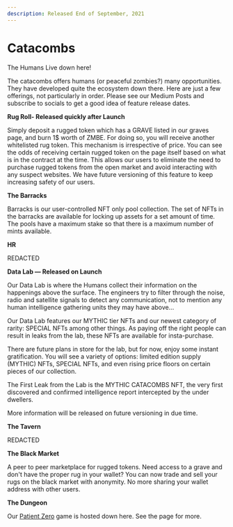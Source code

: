 ```yaml
---
description: Released End of September, 2021
---
```


# Catacombs

The Humans Live down here!

The catacombs offers humans (or peaceful zombies?) many opportunities. They have developed quite the ecosystem down there. Here are just a few offerings, not particularly in order. Please see our Medium Posts and subscribe to socials to get a good idea of feature release dates.

**Rug Roll- Released quickly after Launch**

Simply deposit a rugged token which has a GRAVE listed in our graves page, and burn 1$ worth of ZMBE. For doing so, you will receive another whitelisted rug token. This mechanism is irrespective of price. You can see the odds of receiving certain rugged token on the page itself based on what is in the contract at the time. This allows our users to eliminate the need to purchase rugged tokens from the open market and avoid interacting with any suspect websites. We have future versioning of this feature to keep increasing safety of our users.

**The Barracks**

Barracks is our user-controlled NFT only pool collection. The set of NFTs in the barracks are available for locking up assets for a set amount of time. The pools have a maximum stake so that there is a maximum number of mints available.&#x20;

**HR**

REDACTED

**Data Lab — Released on Launch**

Our Data Lab is where the Humans collect their information on the happenings above the surface. The engineers try to filter through the noise, radio and satellite signals to detect any communication, not to mention any human intelligence gathering units they may have above…

Our Data Lab features our MYTHIC tier NFTs and our newest category of rarity: SPECIAL NFTs among other things. As paying off the right people can result in leaks from the lab, these NFTs are available for insta-purchase.

There are future plans in store for the lab, but for now, enjoy some instant gratification. You will see a variety of options: limited edition supply (MYTHIC) NFTs, SPECIAL NFTs, and even rising price floors on certain pieces of our collection.

The First Leak from the Lab is the MYTHIC CATACOMBS NFT, the very first discovered and confirmed intelligence report intercepted by the under dwellers.

More information will be released on future versioning in due time.

**The Tavern**

REDACTED

**The Black Market**

A peer to peer marketplace for rugged tokens. Need access to a grave and don't have the proper rug in your wallet? You can now trade and sell your rugs on the black market with anonymity. No more sharing your wallet address with other users.

**The Dungeon**

Our [Patient Zero](../../nft-+-gamefi-services/patient-o-zero.md) game is hosted down here. See the page for more.
